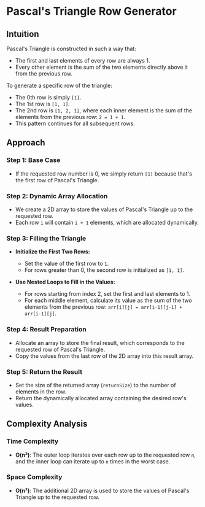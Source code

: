 # Pascal's Triangle Row Generator

## Intuition
Pascal's Triangle is constructed in such a way that:
- The first and last elements of every row are always 1.
- Every other element is the sum of the two elements directly above it from the previous row.

To generate a specific row of the triangle:
- The 0th row is simply `[1]`.
- The 1st row is `[1, 1]`.
- The 2nd row is `[1, 2, 1]`, where each inner element is the sum of the elements from the previous row: `2 = 1 + 1`.
- This pattern continues for all subsequent rows.

## Approach

### Step 1: Base Case
- If the requested row number is 0, we simply return `[1]` because that's the first row of Pascal's Triangle.

### Step 2: Dynamic Array Allocation
- We create a 2D array to store the values of Pascal's Triangle up to the requested row.
- Each row `i` will contain `i + 1` elements, which are allocated dynamically.

### Step 3: Filling the Triangle
- **Initialize the First Two Rows:**
  - Set the value of the first row to `1`.
  - For rows greater than 0, the second row is initialized as `[1, 1]`.
  
- **Use Nested Loops to Fill in the Values:**
  - For rows starting from index 2, set the first and last elements to 1.
  - For each middle element, calculate its value as the sum of the two elements from the previous row: `arr[i][j] = arr[i-1][j-1] + arr[i-1][j]`.

### Step 4: Result Preparation
- Allocate an array to store the final result, which corresponds to the requested row of Pascal's Triangle.
- Copy the values from the last row of the 2D array into this result array.

### Step 5: Return the Result
- Set the size of the returned array (`returnSize`) to the number of elements in the row.
- Return the dynamically allocated array containing the desired row's values.

## Complexity Analysis

### Time Complexity
- **O(n²)**: The outer loop iterates over each row up to the requested row `n`, and the inner loop can iterate up to `n` times in the worst case.

### Space Complexity
- **O(n²)**: The additional 2D array is used to store the values of Pascal's Triangle up to the requested row.
